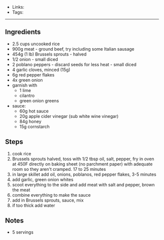 - Links: 
- Tags: 

---

## Ingredients
- 2.5 cups uncooked rice
- 900g meat - ground beef, try including some Italian sausage
- 454g (1 lb) Brussels sprouts - halved
- 1/2 onion - small diced
- 2 poblano peppers - discard seeds for less heat - small diced
- 4 garlic cloves, minced (15g)
- 6g red pepper flakes
- 4x green onion
- garnish with
    - 1 lime
    - cilantro
    - green onion greens
- sauce:
    - 60g hot sauce
    - 20g apple cider vinegar (sub white wine vinegar)
    - 84g honey
    - 15g cornstarch
## Steps
1. cook rice
2. Brussels sprouts halved, toss with 1/2 tbsp oil, salt, pepper, fry in oven at 450F directly on baking sheet (no parchment paper) with adequate room so they aren't cramped. 17 to 25 minutes
3. in large skillet add oil, onions, poblanos, red pepper flakes, 3-5 minutes
4. add garlic, green onion whites
5. scoot everything to the side and add meat with salt and pepper, brown the meat
6. combine everything to make the sauce
7. add in Brussels sprouts, sauce, mix
8. if too thick add water
## Notes
- 5 servings

